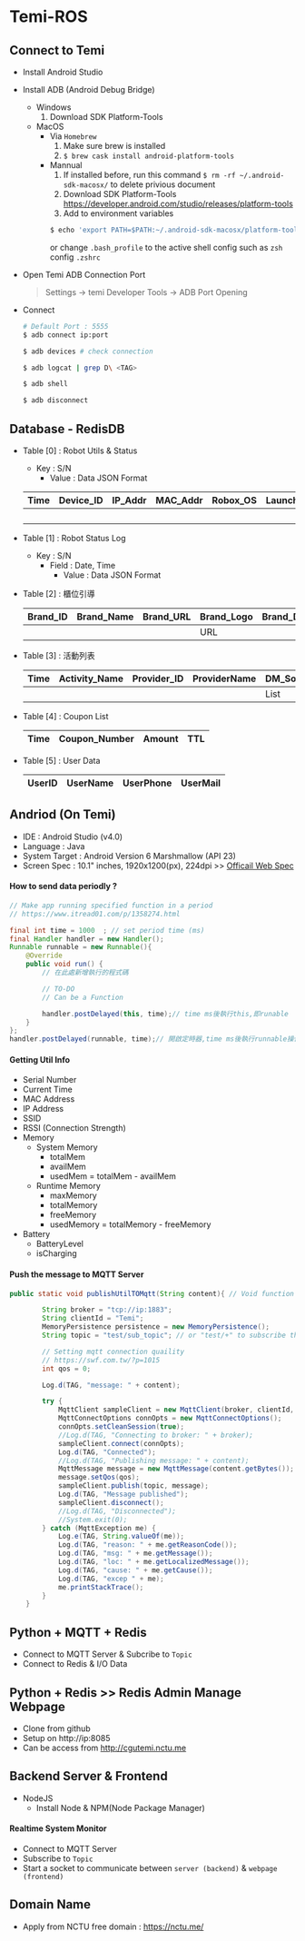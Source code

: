 # Temi-ROS

## Connect to Temi
- Install Android Studio
- Install ADB (Android Debug Bridge)
    - Windows
        1. Download SDK Platform-Tools
    - MacOS
        - Via `Homebrew`
            1. Make sure brew is installed
            2. `$ brew cask install android-platform-tools`
        - Mannual
            1. If installed before, run this command `$ rm -rf ~/.android-sdk-macosx/` to delete privious document
            2. Download SDK Platform-Tools
            <https://developer.android.com/studio/releases/platform-tools>
            3. Add  to environment variables
            ```zsh
            $ echo 'export PATH=$PATH:~/.android-sdk-macosx/platform-tools/' >> ~/.bash_profile
            ``` 
            or change `.bash_profile` to the active shell config such as `zsh` config `.zshrc`

- Open Temi ADB Connection Port
    > Settings -> temi Developer Tools -> ADB Port Opening

- Connect
    ```zsh
    # Default Port : 5555
    $ adb connect ip:port

    $ adb devices # check connection

    $ adb logcat | grep D\ <TAG>

    $ adb shell

    $ adb disconnect
    ```

## Database - RedisDB
- Table [0] : Robot Utils & Status  
    - Key : S/N
        - Value : Data JSON Format

    | Time | Device_ID | IP_Addr | MAC_Addr | Robox_OS | Launcher_OS | S/N |    Battery_Info | Charging_Status |   
    | ---- | ---- | ---- | ---- | ---- | ---- | ---- | ---- | ---- | 
    |  |  |  |  |  |  |  |  | Boolean | 

- Table [1] : Robot Status Log
    - Key : S/N
        - Field : Date, Time
            - Value : Data JSON Format

- Table [2] : 櫃位引導

    | Brand_ID | Brand_Name | Brand_URL | Brand_Logo | Brand_Description |  Brand_Location | Ask_Counter |
    | ---- | ---- | ---- | ---- | ---- | ---- | ---- | 
    |  |  |  | URL |  |  |  |

- Table [3] : 活動列表

    | Time | Activity_Name | Provider_ID | ProviderName | DM_Sources | TTL |
    | ---- | ---- | ---- | ---- | ---- | ---- | 
    |  |  |  |  | List |  |

- Table [4] : Coupon List

    | Time | Coupon_Number | Amount | TTL |
    | ---- | ---- | ---- | ---- | 

- Table [5] : User Data

    | UserID | UserName | UserPhone | UserMail |
    | ---- | ---- | ---- | ---- | 


## Andriod (On Temi)
- IDE : Android Studio (v4.0)
- Language : Java
- System Target : Android Version 6 Marshmallow (API 23)
- Screen Spec : 10.1" inches, 1920x1200(px), 224dpi >> [Officail Web Spec](https://www.robotemi.com/specs/)

#### How to send data periodly ? 

```java
// Make app running specified function in a period
// https://www.itread01.com/p/1358274.html

final int time = 1000  ; // set period time (ms)
final Handler handler = new Handler();
Runnable runnable = new Runnable(){
    @Override
    public void run() {
        // 在此處新增執行的程式碼

        // TO-DO
        // Can be a Function

        handler.postDelayed(this, time);// time ms後執行this,即runable
    }
};
handler.postDelayed(runnable, time);// 開啟定時器,time ms後執行runnable操作
```

#### Getting Util Info
- Serial Number
- Current Time
- MAC Address
- IP Address
- SSID
- RSSI (Connection Strength)
- Memory
    - System Memory
        - totalMem
        - availMem
        - usedMem = totalMem - availMem
    - Runtime Memory
        - maxMemory
        - totalMemory
        - freeMemory
        - usedMemory = totalMemory - freeMemory
- Battery
    - BatteryLevel
    - isCharging

#### Push the message to MQTT Server
```java
public static void publishUtilTOMqtt(String content){ // Void function without return value (ex. string, int ...

        String broker = "tcp://ip:1883";
        String clientId = "Temi";
        MemoryPersistence persistence = new MemoryPersistence();
        String topic = "test/sub_topic"; // or "test/+" to subscribe the sub topic

        // Setting mqtt connection quaility
        // https://swf.com.tw/?p=1015
        int qos = 0;

        Log.d(TAG, "message: " + content);

        try {
            MqttClient sampleClient = new MqttClient(broker, clientId, persistence);
            MqttConnectOptions connOpts = new MqttConnectOptions();
            connOpts.setCleanSession(true);
            //Log.d(TAG, "Connecting to broker: " + broker);
            sampleClient.connect(connOpts);
            Log.d(TAG, "Connected");
            //Log.d(TAG, "Publishing message: " + content);
            MqttMessage message = new MqttMessage(content.getBytes());
            message.setQos(qos);
            sampleClient.publish(topic, message);
            Log.d(TAG, "Message published");
            sampleClient.disconnect();
            //Log.d(TAG, "Disconnected");
            //System.exit(0);
        } catch (MqttException me) {
            Log.e(TAG, String.valueOf(me));
            Log.d(TAG, "reason: " + me.getReasonCode());
            Log.d(TAG, "msg: " + me.getMessage());
            Log.d(TAG, "loc: " + me.getLocalizedMessage());
            Log.d(TAG, "cause: " + me.getCause());
            Log.d(TAG, "excep " + me);
            me.printStackTrace();
        }
    }
```

## Python + MQTT + Redis
- Connect to MQTT Server & Subcribe to `Topic`
- Connect to Redis & I/O Data

## Python + Redis >> Redis Admin Manage Webpage
- Clone from github
- Setup on http://ip:8085
- Can be access from http://cgutemi.nctu.me

## Backend Server & Frontend
- NodeJS
    - Install Node & NPM(Node Package Manager)
    
#### Realtime System Monitor
- Connect to MQTT Server
- Subscribe to `Topic`
- Start a socket to communicate between `server (backend)` & `webpage (frontend)`


## Domain Name
- Apply from NCTU free domain : https://nctu.me/